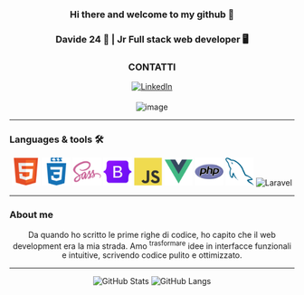 <div align="center">

   <h3>Hi there and welcome to my github 🚀</h3>

   <h3> Davide 24 🧓 | Jr Full stack web developer 🖥️</h3>
   
   ### <div align="center">CONTATTI</div>
   <div align="center">
      <a href="https://www.linkedin.com/in/davide-di-giacomo2001/" target="_blank">
      <img src="https://img.shields.io/badge/LinkedIn-0077B5?style=for-the-badge&logo=linkedin&logoColor=white" alt="LinkedIn" style="margin-bottom: 5px;" />
      </a>  
   </div>
      
</div>

<div align="center">

![image](https://github.com/user-attachments/assets/7d619b59-3818-4177-8e18-ae237d13d2ce)

</div>

---

   <h3> Languages & tools 🛠 </h3>
   
<div align="center">
  <img src="https://github.com/devicons/devicon/blob/master/icons/html5/html5-original.svg" title="HTML5" alt="HTML" width="50" height="50"/>
  <img src="https://github.com/devicons/devicon/blob/master/icons/css3/css3-plain-wordmark.svg" title="CSS3" alt="CSS" width="50" height="50"/>
  <img src="https://github.com/devicons/devicon/blob/master/icons/sass/sass-original.svg" title="SASS" alt="SASS" width="50" height="50"/>
  <img src="https://github.com/devicons/devicon/blob/master/icons/bootstrap/bootstrap-original.svg" title="Bootstrap" alt="Bootstrap" width="50" height="50"/>
  <img src="https://github.com/devicons/devicon/blob/master/icons/javascript/javascript-original.svg" title="JavaScript" alt="JavaScript" width="50" height="50"/>
  <img src="https://github.com/devicons/devicon/blob/master/icons/vuejs/vuejs-original.svg" title="VueJS" alt="VueJS" width="50" height="50"/>
  <img src="https://github.com/devicons/devicon/blob/master/icons/php/php-original.svg" title="PHP" alt="PHP" width="50" height="50"/>
  <img src="https://github.com/devicons/devicon/blob/master/icons/mysql/mysql-original.svg" title="MySQL" alt="MySQL" width="50" height="50"/>
  <img src="https://github.com/user-attachments/assets/30164eb3-d760-4161-a357-fe9e670f8e3b" title="Laravel" alt="Laravel" height="50"/>
</div>

---

<h3 >About me</h3>

<div align="center">
   
   <p align="center">
      Da quando ho scritto le prime righe di codice, ho capito che il web development era la mia strada. Amo <sup>trasformare</sup> idee in interfacce funzionali e intuitive, scrivendo codice pulito e ottimizzato.
   </p>
   
</div>

---

<div align="center">
  <img src="https://github-readme-stats.vercel.app/api?username=davidegiak&show_icons=true&theme=radical" alt="GitHub Stats" height="170"/>
  <img src="https://github-readme-stats.vercel.app/api/top-langs/?username=davidegiak&layout=compact&size_weight=0.5&count_weight=0.5&&hide=html,css&hide_progress=true&theme=radical" alt="GitHub Langs" height="170">

</div>
